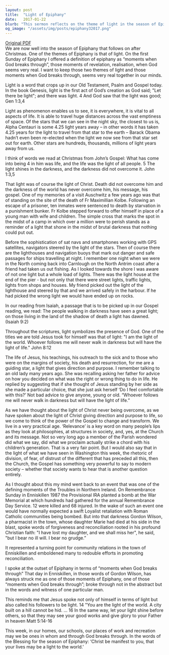 ```yaml
---
layout: post
title:  "Light of Epiphany"
date:   2017-01-22
blurb: "This sermon reflects on the theme of light in the season of Epiphany, drawing from various biblical passages. It discusses the symbolism of light as the presence of God and how it guides us in life. It also highlights the transformative power of the Gospel, using real-life examples to illustrate the impact of forgiveness and reconciliation."
og_image: "/assets/img/posts/epiphany32017.png"
---
```

[Original PDF](/assets/pdf/epiphany32017.pdf)    
We are now well into the season of Epiphany that follows on after Christmas. One of the themes of Epiphany is that of light. On the first Sunday of Epiphany I offered a definition of epiphany as “moments when God breaks through”, those moments of revelation, realisation, when God seems very real. I want to keep those two themes of light and those moments when God breaks through, seems very real together in our minds.

Light is a word that crops up in our Old Testament, Psalm and Gospel today. In the book Genesis, light is the first act of God’s creation as God said; "Let there be light"; and there was light. 4 And God saw that the light was good; Gen 1:3,4

Light as phenomenon enables us to see, it is everywhere, it is vital to all aspects of life. It is able to travel huge distances across the vast emptiness of space. Of the stars that we can see in the night sky, the closest to us is, Alpha Centauri is some 4.25 light years away – in other words it has taken 4.25 years for the light to travel from that star to the earth – Barack Obama hadn’t even been re-elected when the light we now see from that star set out for earth. Other stars are hundreds, thousands, millions of light years away from us.

I think of words we read at Christmas from John’s Gospel: What has come into being 4 in him was life, and the life was the light of all people. 5 The light shines in the darkness, and the darkness did not overcome it. John 1:3,5

That light was of course the light of Christ. Death did not overcome him and the darkness of the world has never overcome him, his message, his gospel. One of my memories of a visit Auschwitz a few years ago was that of standing on the site of the death of Fr Maximillian Kolbe. Following an escape of a prisoner, ten inmates were sentenced to death by starvation in a punishment bunker. Fr Kolbe stepped forward to offer himself in place of a young man with wife and children. The simple cross that marks the spot in the midst of a camp in which over a million were to perish stands as a reminder of a light that shone in the midst of brutal darkness that nothing could put out.

Before the sophistication of sat navs and smartphones working with GPS satellites, navigators steered by the light of the stars. Then of course there are the lighthouses and navigation buoys that mark out danger and safe passages for ships travelling at night. I remember one night when we were in the North coming back into Carnlough on the North Antrim coast after a friend had taken us out fishing. As I looked towards the shore I was aware of not one light but a whole load of lights. There was the light house at the end of the pier - but not only that there were street lights, traffic lights, lights from shops and houses. My friend picked out the light of the lighthouse and steered by that and we arrived safely in the harbour. If he had picked the wrong light we would have ended up on rocks.

In our reading from Isaiah, a passage that is to be picked up in our Gospel reading, we read:
The people walking in darkness have seen a great light; on those living in the land of the shadow of death a light has dawned. (Isaiah 9:2)

Throughout the scriptures, light symbolizes the presence of God. One of the titles we are told Jesus took for himself was that of light:
"I am the light of the world. Whoever follows me will never walk in darkness but will have the light of life." John 8:12

The life of Jesus, his teachings, his outreach to the sick and to those who were on the margins of society, his death and resurrection, for me are a guiding star, a light that gives direction and purpose. I remember talking to an old lady many years ago. She was recalling asking her father for advice on how you decided on what was the right or wrong thing to do in life. He replied by suggesting that if she thought of Jesus standing by her side as she made a particular choice, that she just ask herself ‘Do I feel comfortable with this?’ Not bad advice to give anyone, young or old. “Whoever follows me will never walk in darkness but will have the light of life.”

As we have thought about the light of Christ never being overcome, as we have spoken about the light of Christ giving direction and purpose to life, so we come to think of the power of the Gospel to change and transform. We live in a very practical age. ‘Relevance’ is a key word on many people’s lips as they look at philosophies, at structures in society, and, yes, at the Church and its message. Not so very long ago a member of the Parish wondered did what we say, did what we proclaim actually strike a chord with his children’s generation. That is a very fair point. But I would also say that in the light of what we have seen in Washington this week, the rhetoric of division, of fear, of distrust of the different that has preceded all this, then the Church, the Gospel has something very powerful to say to modern society – whether that society wants to hear that is another question entirely.

As I thought about this my mind went back to an event that was one of the defining moments of the Troubles in Northern Ireland. On Remembrance Sunday in Enniskillen 1987 the Provisional IRA planted a bomb at the War Memorial at which hundreds had gathered for the annual Remembrance Day Service. 12 were killed and 68 injured. In the wake of such an event one would have normally expected a swift Loyalist retaliation with Roman Catholic communities being bombed. But into that darkness Gordon Wilson, a pharmacist in the town, whose daughter Marie had died at his side in the blast, spoke words of forgiveness and reconciliation rooted in his profound Christian faith:
"I have lost my daughter, and we shall miss her", he said, "but I bear no ill will. I bear no grudge.”

It represented a turning point for community relations in the town of Enniskillen and emboldened many to redouble efforts in promoting reconciliation.

I spoke at the outset of Epiphany in terms of “moments when God breaks through” That day in Enniskillen, in those words of Gordon Wilson, has always struck me as one of those moments of Epiphany, one of those “moments when God breaks through”; broke through not in the abstract but in the words and witness of one particular man.

This reminds me that Jesus spoke not only of himself in terms of light but also called his followers to be light.
14 "You are the light of the world. A city built on a hill cannot be hid. … 16 In the same way, let your light shine before others, so that they may see your good works and give glory to your Father in heaven Matt 5:14-16

This week, in our homes, our schools, our places of work and recreation may we be ones in whom and through God breaks through. In the words of the Blessing for the season of Epiphany: ‘Christ be manifest to you, that your lives may be a light to the world.’
